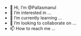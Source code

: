 - 👋 Hi, I’m @Pallasmanul
- 👀 I’m interested in ...
- 🌱 I’m currently learning ...
- 💞️ I’m looking to collaborate on ...
- 📫 How to reach me ...

<!---
Pallasmanul/Pallasmanul is a ✨ special ✨ repository because its `README.md` (this file) appears on your GitHub profile.
You can click the Preview link to take a look at your changes.
--->
